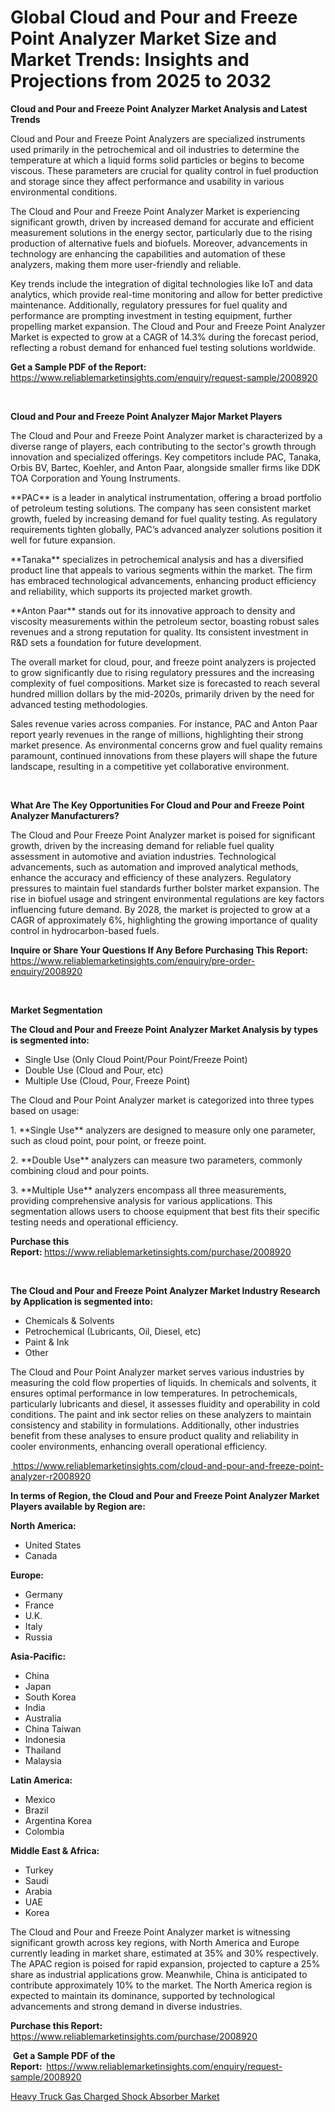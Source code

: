 <p><h1>Global Cloud and Pour and Freeze Point Analyzer Market Size and Market Trends: Insights and Projections from 2025 to 2032</h1></p><p><strong>Cloud and Pour and Freeze Point Analyzer Market Analysis and Latest Trends</strong></p>
<p><p>Cloud and Pour and Freeze Point Analyzers are specialized instruments used primarily in the petrochemical and oil industries to determine the temperature at which a liquid forms solid particles or begins to become viscous. These parameters are crucial for quality control in fuel production and storage since they affect performance and usability in various environmental conditions. </p><p>The Cloud and Pour and Freeze Point Analyzer Market is experiencing significant growth, driven by increased demand for accurate and efficient measurement solutions in the energy sector, particularly due to the rising production of alternative fuels and biofuels. Moreover, advancements in technology are enhancing the capabilities and automation of these analyzers, making them more user-friendly and reliable. </p><p>Key trends include the integration of digital technologies like IoT and data analytics, which provide real-time monitoring and allow for better predictive maintenance. Additionally, regulatory pressures for fuel quality and performance are prompting investment in testing equipment, further propelling market expansion. The Cloud and Pour and Freeze Point Analyzer Market is expected to grow at a CAGR of 14.3% during the forecast period, reflecting a robust demand for enhanced fuel testing solutions worldwide.</p></p>
<p><strong>Get a Sample PDF of the Report:&nbsp;</strong> <a href="https://www.reliablemarketinsights.com/enquiry/request-sample/2008920?utm_campaign=1894&utm_medium=2&utm_source=Github&utm_content=ia&utm_term=16012025&utm_id=cloud-and-pour-and-freeze-point-analyzer">https://www.reliablemarketinsights.com/enquiry/request-sample/2008920</a></p>
<p>&nbsp;</p>
<p><strong>Cloud and Pour and Freeze Point Analyzer Major Market Players</strong></p>
<p><p>The Cloud and Pour and Freeze Point Analyzer market is characterized by a diverse range of players, each contributing to the sector's growth through innovation and specialized offerings. Key competitors include PAC, Tanaka, Orbis BV, Bartec, Koehler, and Anton Paar, alongside smaller firms like DDK TOA Corporation and Young Instruments.</p><p>**PAC** is a leader in analytical instrumentation, offering a broad portfolio of petroleum testing solutions. The company has seen consistent market growth, fueled by increasing demand for fuel quality testing. As regulatory requirements tighten globally, PAC’s advanced analyzer solutions position it well for future expansion.</p><p>**Tanaka** specializes in petrochemical analysis and has a diversified product line that appeals to various segments within the market. The firm has embraced technological advancements, enhancing product efficiency and reliability, which supports its projected market growth. </p><p>**Anton Paar** stands out for its innovative approach to density and viscosity measurements within the petroleum sector, boasting robust sales revenues and a strong reputation for quality. Its consistent investment in R&D sets a foundation for future development.</p><p>The overall market for cloud, pour, and freeze point analyzers is projected to grow significantly due to rising regulatory pressures and the increasing complexity of fuel compositions. Market size is forecasted to reach several hundred million dollars by the mid-2020s, primarily driven by the need for advanced testing methodologies.</p><p>Sales revenue varies across companies. For instance, PAC and Anton Paar report yearly revenues in the range of millions, highlighting their strong market presence. As environmental concerns grow and fuel quality remains paramount, continued innovations from these players will shape the future landscape, resulting in a competitive yet collaborative environment.</p></p>
<p>&nbsp;</p>
<p><strong>What Are The Key Opportunities For Cloud and Pour and Freeze Point Analyzer Manufacturers?</strong></p>
<p><p>The Cloud and Pour Freeze Point Analyzer market is poised for significant growth, driven by the increasing demand for reliable fuel quality assessment in automotive and aviation industries. Technological advancements, such as automation and improved analytical methods, enhance the accuracy and efficiency of these analyzers. Regulatory pressures to maintain fuel standards further bolster market expansion. The rise in biofuel usage and stringent environmental regulations are key factors influencing future demand. By 2028, the market is projected to grow at a CAGR of approximately 6%, highlighting the growing importance of quality control in hydrocarbon-based fuels.</p></p>
<p><strong>Inquire or Share Your Questions If Any Before Purchasing This Report:</strong> <a href="https://www.reliablemarketinsights.com/enquiry/pre-order-enquiry/2008920?utm_campaign=1894&utm_medium=2&utm_source=Github&utm_content=ia&utm_term=16012025&utm_id=cloud-and-pour-and-freeze-point-analyzer">https://www.reliablemarketinsights.com/enquiry/pre-order-enquiry/2008920</a></p>
<p>&nbsp;</p>
<p><strong>Market Segmentation</strong></p>
<p><strong>The Cloud and Pour and Freeze Point Analyzer Market Analysis by types is segmented into:</strong></p>
<p><ul><li>Single Use (Only Cloud Point/Pour Point/Freeze Point)</li><li>Double Use (Cloud and Pour, etc)</li><li>Multiple Use (Cloud, Pour, Freeze Point)</li></ul></p>
<p><p>The Cloud and Pour Point Analyzer market is categorized into three types based on usage: </p><p>1. **Single Use** analyzers are designed to measure only one parameter, such as cloud point, pour point, or freeze point. </p><p>2. **Double Use** analyzers can measure two parameters, commonly combining cloud and pour points. </p><p>3. **Multiple Use** analyzers encompass all three measurements, providing comprehensive analysis for various applications. This segmentation allows users to choose equipment that best fits their specific testing needs and operational efficiency.</p></p>
<p><strong>Purchase this Report:&nbsp;</strong><a href="https://www.reliablemarketinsights.com/purchase/2008920?utm_campaign=1894&utm_medium=2&utm_source=Github&utm_content=ia&utm_term=16012025&utm_id=cloud-and-pour-and-freeze-point-analyzer">https://www.reliablemarketinsights.com/purchase/2008920</a></p>
<p>&nbsp;</p>
<p><strong>The Cloud and Pour and Freeze Point Analyzer Market Industry Research by Application is segmented into:</strong></p>
<p><ul><li>Chemicals & Solvents</li><li>Petrochemical (Lubricants, Oil, Diesel, etc)</li><li>Paint & Ink</li><li>Other</li></ul></p>
<p><p>The Cloud and Pour Point Analyzer market serves various industries by measuring the cold flow properties of liquids. In chemicals and solvents, it ensures optimal performance in low temperatures. In petrochemicals, particularly lubricants and diesel, it assesses fluidity and operability in cold conditions. The paint and ink sector relies on these analyzers to maintain consistency and stability in formulations. Additionally, other industries benefit from these analyses to ensure product quality and reliability in cooler environments, enhancing overall operational efficiency.</p></p>
<p><a href="https://www.reliablemarketinsights.com/cloud-and-pour-and-freeze-point-analyzer-r2008920?utm_campaign=1894&utm_medium=2&utm_source=Github&utm_content=ia&utm_term=16012025&utm_id=cloud-and-pour-and-freeze-point-analyzer">&nbsp;https://www.reliablemarketinsights.com/cloud-and-pour-and-freeze-point-analyzer-r2008920</a></p>
<p><strong>In terms of Region, the Cloud and Pour and Freeze Point Analyzer Market Players available by Region are:</strong></p>
<p>
    <p> <strong> North America: </strong>
        <ul>
            <li>United States</li>
            <li>Canada</li>
        </ul>
        </p> 
    <p> <strong> Europe: </strong>
        <ul>
            <li>Germany</li>
            <li>France</li>
            <li>U.K.</li>
            <li>Italy</li>
            <li>Russia</li>
        </ul>
        </p> 
    <p> <strong> Asia-Pacific: </strong>
        <ul>
            <li>China</li>
            <li>Japan</li>
            <li>South Korea</li>
            <li>India</li>
            <li>Australia</li>
            <li>China Taiwan</li>
            <li>Indonesia</li>
            <li>Thailand</li>
            <li>Malaysia</li>
        </ul>
        </p> 
    <p> <strong> Latin America: </strong>
        <ul>
            <li>Mexico</li>
            <li>Brazil</li>
            <li>Argentina Korea</li>
            <li>Colombia</li>
        </ul>
        </p> 
    <p> <strong> Middle East & Africa: </strong>
        <ul>
            <li>Turkey</li>
            <li>Saudi</li>
            <li>Arabia</li>
            <li>UAE</li>
            <li>Korea</li>
        </ul>
    </p>
    </p>
<p><p>The Cloud and Pour and Freeze Point Analyzer market is witnessing significant growth across key regions, with North America and Europe currently leading in market share, estimated at 35% and 30% respectively. The APAC region is poised for rapid expansion, projected to capture a 25% share as industrial applications grow. Meanwhile, China is anticipated to contribute approximately 10% to the market. The North America region is expected to maintain its dominance, supported by technological advancements and strong demand in diverse industries.</p></p>
<p><strong>Purchase this Report: </strong><a href="https://www.reliablemarketinsights.com/purchase/2008920?utm_campaign=1894&utm_medium=2&utm_source=Github&utm_content=ia&utm_term=16012025&utm_id=cloud-and-pour-and-freeze-point-analyzer">https://www.reliablemarketinsights.com/purchase/2008920</a></p>
<p>&nbsp;<strong>Get a Sample PDF of the Report:&nbsp;&nbsp;</strong><a href="https://www.reliablemarketinsights.com/enquiry/request-sample/2008920?utm_campaign=1894&utm_medium=2&utm_source=Github&utm_content=ia&utm_term=16012025&utm_id=cloud-and-pour-and-freeze-point-analyzer">https://www.reliablemarketinsights.com/enquiry/request-sample/2008920</a></p>
<p><strong></strong></p>
<p><p><a href="https://github.com/WillieWoodard/Market-Research-Report-List-7/blob/main/heavy-truck-gas-charged-shock-absorber-market.md?utm_campaign=1894&utm_medium=2&utm_source=Github&utm_content=ia&utm_term=16012025&utm_id=cloud-and-pour-and-freeze-point-analyzer">Heavy Truck Gas Charged Shock Absorber Market</a></p></p>